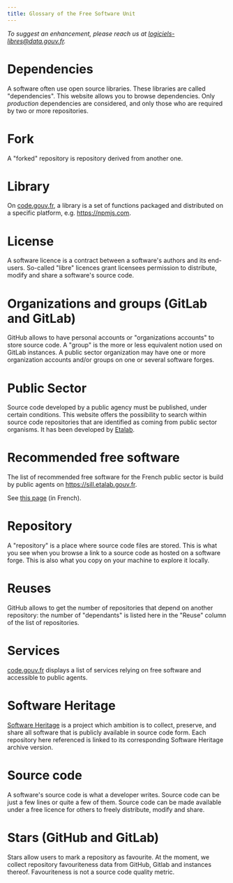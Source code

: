 ```yaml
---
title: Glossary of the Free Software Unit
---
```


*To suggest an enhancement, please reach us at [logiciels-libres@data.gouv.fr](mailto:logiciels-libres@data.gouv.fr).*

<a id="dep"></a>
# Dependencies

A software often use open source libraries.  These libraries are
called "dependencies".  This website allows you to browse
dependencies.  Only *production* dependencies are considered, and only
those who are required by two or more repositories.

<a id="fork"></a>
# Fork

A "forked" repository is repository derived from another one.

<a id="lib"></a>
# Library

On [code.gouv.fr](https://code.gouv.fr/#/libs), a library is a set of
functions packaged and distributed on a specific platform,
e.g. https://npmjs.com.

<a id="license"></a>
# License

A software licence is a contract between a software's authors and its
end-users.  So-called "libre" licences grant licensees permission to
distribute, modify and share a software's source code.

<a id="organization"></a>
# Organizations and groups (GitLab and GitLab)

GitHub allows to have personal accounts or "organizations accounts" to
store source code.  A "group" is the more or less equivalent notion
used on GitLab instances.  A public sector organization may have one
or more organization accounts and/or groups on one or several software
forges.

<a id="public-sector"></a>
# Public Sector

Source code developed by a public agency must be published, under
certain conditions.  This website offers the possibility to search
within source code repositories that are identified as coming from
public sector organisms.  It has been developed by
[Etalab](https://www.etalab.gouv.fr/).

<a id="sill"></a>
# Recommended free software

The list of recommended free software for the French public sector is
build by public agents on https://sill.etalab.gouv.fr.

See [this page](sill.md) (in French).

<a id="repo"></a>
# Repository

A "repository" is a place where source code files are stored.  This is
what you see when you browse a link to a source code as hosted on a
software forge.  This is also what you copy on your machine to explore
it locally.

<a id="reuse"></a>
# Reuses

GitHub allows to get the number of repositories that depend on another
repository: the number of "dependants" is listed here in the "Reuse"
column of the list of repositories.

<a id="papillon"></a>
# Services

[code.gouv.fr](https://code.gouv.fr/#/services) displays a list of
services relying on free software and accessible to public agents.

<a id="swh"></a>
# Software Heritage

[Software Heritage](https://www.softwareheritage.org) is a project
which ambition is to collect, preserve, and share all software that is
publicly available in source code form.  Each repository here
referenced is linked to its corresponding Software Heritage archive
version.

<a id="source-code"></a>
# Source code

A software's source code is what a developer writes.  Source code can
be just a few lines or quite a few of them. Source code can be made
available under a free licence for others to freely distribute, modify
and share.

<a id="stars"></a>
# Stars (GitHub and GitLab)

Stars allow users to mark a repository as favourite.  At the moment,
we collect repository favouriteness data from GitHub, Gitlab and
instances thereof.  Favouriteness is not a source code quality metric.
